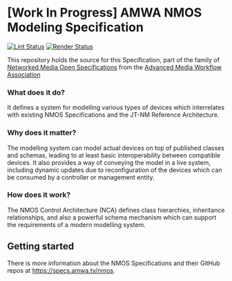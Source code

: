 # \[Work In Progress\] AMWA NMOS Modeling Specification

[![Lint Status](https://github.com/AMWA-TV/nmos-modeling/workflows/Lint/badge.svg)](https://github.com/AMWA-TV/nmos-modeling/actions?query=workflow%3ALint)
[![Render Status](https://github.com/AMWA-TV/nmos-modeling/workflows/Render/badge.svg)](https://github.com/AMWA-TV/nmos-modeling/actions?query=workflow%3ARender)

This repository holds the source for this Specification, part of the family of [Networked Media Open Specifications](https://specs.amwa.tv/nmos) from the [Advanced Media Workflow Association](https://amwa.tv)

<!-- INTRO-START -->

### What does it do?

It defines a system for modelling various types of devices which interrelates with existing NMOS Specifications and the JT-NM Reference Architecture.

### Why does it matter?

The modelling system can model actual devices on top of published classes and schemas, leading to at least basic interoperability between compatible devices. It also provides a way of conveying the model in a live system, including dynamic updates due to reconfiguration of the devices which can be consumed by a controller or management entity.

### How does it work?

The NMOS Control Architecture (NCA) defines class hierarchies, inheritance relationships, and also a powerful schema mechanism which can support the requirements of a modern modelling system.

<!-- INTRO-END -->

## Getting started

There is more information about the NMOS Specifications and their GitHub repos at <https://specs.amwa.tv/nmos>.
